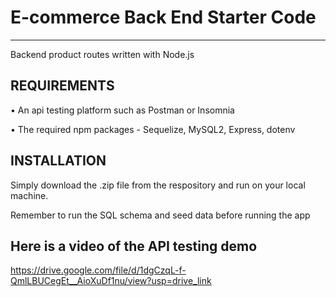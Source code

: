 # E-commerce Back End Starter Code
-----------------------------------

Backend product routes written with Node.js


REQUIREMENTS
------------

• An api testing platform such as Postman or Insomnia

• The required npm packages - Sequelize, MySQL2, Express, dotenv


INSTALLATION
------------

Simply download the .zip file from the respository and run on your local machine.

Remember to run the SQL schema and seed data before running the app 



Here is a video of the API testing demo
---------------------------------------

https://drive.google.com/file/d/1dgCzqL-f-QmlLBUCegEt__AioXuDf1nu/view?usp=drive_link
